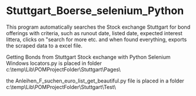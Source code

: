 # Stuttgart_Boerse_selenium_Python
This program automatically searches the Stock exchange Stuttgart for bond offerings with criteria, such as runout date, listed date, expected interest littera, clicks on "search for more  etc. and when found everything,  exports the scraped  data to a excel file.

Getting Bonds from Stuttgart Stock exchange with Python Selenium Windows
locators.py is placed in folder c:\temp\Lib\POMProjectFolder\Stuttgart\Pages\

the Anleihen_F_suchen_euro_list_get_beautiful.py file is placed in a folder
c:\temp\Lib\POMProjectFolder\Stuttgart\Test\



